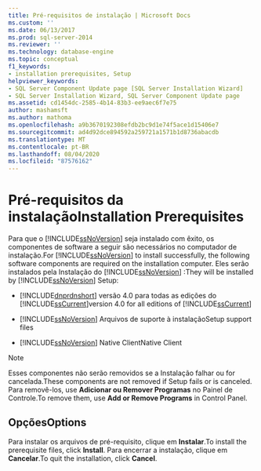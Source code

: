 ```yaml
---
title: Pré-requisitos de instalação | Microsoft Docs
ms.custom: ''
ms.date: 06/13/2017
ms.prod: sql-server-2014
ms.reviewer: ''
ms.technology: database-engine
ms.topic: conceptual
f1_keywords:
- installation prerequisites, Setup
helpviewer_keywords:
- SQL Server Component Update page [SQL Server Installation Wizard]
- SQL Server Installation Wizard, SQL Server Component Update page
ms.assetid: cd1454dc-2585-4b14-83b3-ee9aec6f7e75
author: mashamsft
ms.author: mathoma
ms.openlocfilehash: a9b3670192308efdb2bc9d1e74f5ace1d15406e7
ms.sourcegitcommit: ad4d92dce894592a259721a1571b1d8736abacdb
ms.translationtype: MT
ms.contentlocale: pt-BR
ms.lasthandoff: 08/04/2020
ms.locfileid: "87576162"
---
```

# <a name="installation-prerequisites"></a><span data-ttu-id="9dbbe-102">Pré-requisitos da instalação</span><span class="sxs-lookup"><span data-stu-id="9dbbe-102">Installation Prerequisites</span></span>
  <span data-ttu-id="9dbbe-103">Para que o [!INCLUDE[ssNoVersion](../../includes/ssnoversion-md.md)] seja instalado com êxito, os componentes de software a seguir são necessários no computador de instalação.</span><span class="sxs-lookup"><span data-stu-id="9dbbe-103">For [!INCLUDE[ssNoVersion](../../includes/ssnoversion-md.md)] to install successfully, the following software components are required on the installation computer.</span></span> <span data-ttu-id="9dbbe-104">Eles serão instalados pela Instalação do [!INCLUDE[ssNoVersion](../../includes/ssnoversion-md.md)] :</span><span class="sxs-lookup"><span data-stu-id="9dbbe-104">They will be installed by [!INCLUDE[ssNoVersion](../../includes/ssnoversion-md.md)] Setup:</span></span>  
  
-   [!INCLUDE[dnprdnshort](../../includes/dnprdnshort-md.md)] <span data-ttu-id="9dbbe-105">versão 4.0 para todas as edições do [!INCLUDE[ssCurrent](../../includes/sscurrent-md.md)]</span><span class="sxs-lookup"><span data-stu-id="9dbbe-105">version 4.0 for all editions of [!INCLUDE[ssCurrent](../../includes/sscurrent-md.md)]</span></span>  
  
-   [!INCLUDE[ssNoVersion](../../includes/ssnoversion-md.md)] <span data-ttu-id="9dbbe-106">Arquivos de suporte à instalação</span><span class="sxs-lookup"><span data-stu-id="9dbbe-106">Setup support files</span></span>  
  
-   [!INCLUDE[ssNoVersion](../../includes/ssnoversion-md.md)] <span data-ttu-id="9dbbe-107">Native Client</span><span class="sxs-lookup"><span data-stu-id="9dbbe-107">Native Client</span></span>  
  
> [!NOTE]  
>  <span data-ttu-id="9dbbe-108">Esses componentes não serão removidos se a Instalação falhar ou for cancelada.</span><span class="sxs-lookup"><span data-stu-id="9dbbe-108">These components are not removed if Setup fails or is canceled.</span></span> <span data-ttu-id="9dbbe-109">Para removê-los, use **Adicionar ou Remover Programas** no Painel de Controle.</span><span class="sxs-lookup"><span data-stu-id="9dbbe-109">To remove them, use **Add or Remove Programs** in Control Panel.</span></span>  
  
## <a name="options"></a><span data-ttu-id="9dbbe-110">Opções</span><span class="sxs-lookup"><span data-stu-id="9dbbe-110">Options</span></span>  
 <span data-ttu-id="9dbbe-111">Para instalar os arquivos de pré-requisito, clique em **Instalar**.</span><span class="sxs-lookup"><span data-stu-id="9dbbe-111">To install the prerequisite files, click **Install**.</span></span> <span data-ttu-id="9dbbe-112">Para encerrar a instalação, clique em **Cancelar**.</span><span class="sxs-lookup"><span data-stu-id="9dbbe-112">To quit the installation, click **Cancel**.</span></span>  
  
  
